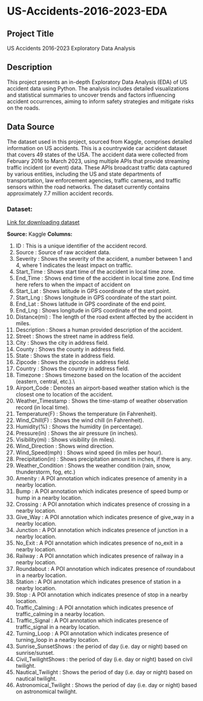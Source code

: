 # US-Accidents-2016-2023-EDA

## Project Title

US Accidents 2016-2023 Exploratory Data Analysis

## Description

This project presents an in-depth Exploratory Data Analysis (EDA) of US accident data using Python. The analysis includes detailed visualizations and statistical summaries to uncover trends and factors influencing accident occurrences, aiming to inform safety strategies and mitigate risks on the roads.

## Data Source

The dataset used in this project, sourced from Kaggle, comprises detailed information on US accidents.
This is a countrywide car accident dataset that covers 49 states of the USA. The accident data were collected from February 2016 to March 2023, using multiple APIs that provide streaming traffic incident (or event) data. These APIs broadcast traffic data captured by various entities, including the US and state departments of transportation, law enforcement agencies, traffic cameras, and traffic sensors within the road networks. The dataset currently contains approximately 7.7 million accident records.
### Dataset:
[Link for downloading dataset](https://www.kaggle.com/datasets/sobhanmoosavi/us-accidents)

**Source:** Kaggle
**Columns:** 
1. ID : This is a unique identifier of the accident record.
2. Source : Source of raw accident data.
3. Severity : Shows the severity of the accident, a number between 1 and 4, where 1 indicates the least impact on traffic.
4. Start_Time : Shows start time of the accident in local time zone.
5. End_Time : Shows end time of the accident in local time zone. End time here refers to when the impact of accident on
6. Start_Lat : Shows latitude in GPS coordinate of the start point.
7. Start_Lng : Shows longitude in GPS coordinate of the start point.
8. End_Lat : Shows latitude in GPS coordinate of the end point.
9. End_Lng : Shows longitude in GPS coordinate of the end point.
10. Distance(mi) : The length of the road extent affected by the accident in miles.
11. Description : Shows a human provided description of the accident.
12. Street : Shows the street name in address field.
13. City : Shows the city in address field.
14. County : Shows the county in address field.
15. State : Shows the state in address field.
16. Zipcode : Shows the zipcode in address field.
17. Country : Shows the country in address field.
18. Timezone : Shows timezone based on the location of the accident (eastern, central, etc.).\
19. Airport_Code : Denotes an airport-based weather station which is the closest one to location of the accident.
20. Weather_Timestamp : Shows the time-stamp of weather observation record (in local time).
21. Temperature(F) : Shows the temperature (in Fahrenheit).
22. Wind_Chill(F) : Shows the wind chill (in Fahrenheit).
23. Humidity(%) : Shows the humidity (in percentage).
24. Pressure(in) : Shows the air pressure (in inches).
25. Visibility(mi) : Shows visibility (in miles).
26. Wind_Direction : Shows wind direction.
27. Wind_Speed(mph) : Shows wind speed (in miles per hour).
28. Precipitation(in) : Shows precipitation amount in inches, if there is any.
29. Weather_Condition : Shows the weather condition (rain, snow, thunderstorm, fog, etc.)
30. Amenity : A POI annotation which indicates presence of amenity in a nearby location.
31. Bump : A POI annotation which indicates presence of speed bump or hump in a nearby location.
32. Crossing : A POI annotation which indicates presence of crossing in a nearby location.
33. Give_Way : A POI annotation which indicates presence of give_way in a nearby location.
34. Junction : A POI annotation which indicates presence of junction in a nearby location.
35. No_Exit : A POI annotation which indicates presence of no_exit in a nearby location.
36. Railway : A POI annotation which indicates presence of railway in a nearby location.
37. Roundabout : A POI annotation which indicates presence of roundabout in a nearby location.
38. Station : A POI annotation which indicates presence of station in a nearby location.
39. Stop : A POI annotation which indicates presence of stop in a nearby location.
40. Traffic_Calming : A POI annotation which indicates presence of traffic_calming in a nearby location.
41. Traffic_Signal : A POI annotation which indicates presence of traffic_signal in a nearby location.
42. Turning_Loop : A POI annotation which indicates presence of turning_loop in a nearby location.
43. Sunrise_SunsetShows : the period of day (i.e. day or night) based on sunrise/sunset.
44. Civil_TwilightShows : the period of day (i.e. day or night) based on civil twilight.
45. Nautical_Twilight : Shows the period of day (i.e. day or night) based on nautical twilight.
46. Astronomical_Twilight : Shows the period of day (i.e. day or night) based on astronomical twilight.

